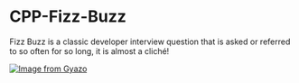 # CPP-Fizz-Buzz
<p>Fizz Buzz is a classic developer interview question that is asked or referred to so often for so long, it is almost a cliché!</p>


[![Image from Gyazo](https://i.gyazo.com/50281f0ce4bada019eec36ffbc01ef65.gif)](https://gyazo.com/50281f0ce4bada019eec36ffbc01ef65)
